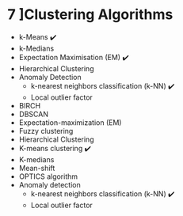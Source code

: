 # 7 ]Clustering Algorithms

- k-Means :heavy_check_mark:
- k-Medians
- Expectation Maximisation (EM) :heavy_check_mark:
- Hierarchical Clustering 
- Anomaly Detection
  - k-nearest neighbors classification (k-NN) :heavy_check_mark:
  - Local outlier factor
- BIRCH
- DBSCAN
- Expectation-maximization (EM)
- Fuzzy clustering
- Hierarchical Clustering
- K-means clustering :heavy_check_mark:
- K-medians
- Mean-shift
- OPTICS algorithm
- Anomaly detection
  - k-nearest neighbors classification (k-NN) :heavy_check_mark:
  - Local outlier factor
